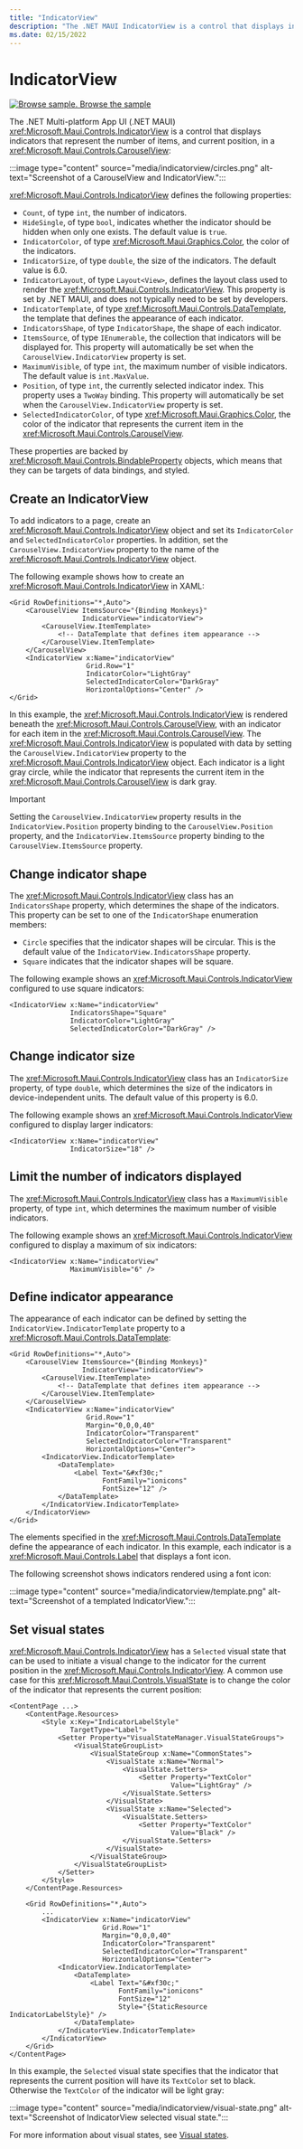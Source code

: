 ```yaml
---
title: "IndicatorView"
description: "The .NET MAUI IndicatorView is a control that displays indicators that represent the number of items, and current position, in a CarouselView."
ms.date: 02/15/2022
---
```


# IndicatorView

[![Browse sample.](~/media/code-sample.png) Browse the sample](/samples/dotnet/maui-samples/userinterface-indicatorview)

The .NET Multi-platform App UI (.NET MAUI) <xref:Microsoft.Maui.Controls.IndicatorView> is a control that displays indicators that represent the number of items, and current position, in a <xref:Microsoft.Maui.Controls.CarouselView>:

:::image type="content" source="media/indicatorview/circles.png" alt-text="Screenshot of a CarouselView and IndicatorView.":::

<xref:Microsoft.Maui.Controls.IndicatorView> defines the following properties:

- `Count`, of type `int`, the number of indicators.
- `HideSingle`, of type `bool`, indicates whether the indicator should be hidden when only one exists. The default value is `true`.
- `IndicatorColor`, of type <xref:Microsoft.Maui.Graphics.Color>, the color of the indicators.
- `IndicatorSize`, of type `double`, the size of the indicators. The default value is 6.0.
- `IndicatorLayout`, of type `Layout<View>`, defines the layout class used to render the <xref:Microsoft.Maui.Controls.IndicatorView>. This property is set by .NET MAUI, and does not typically need to be set by developers.
- `IndicatorTemplate`, of type <xref:Microsoft.Maui.Controls.DataTemplate>, the template that defines the appearance of each indicator.
- `IndicatorsShape`, of type `IndicatorShape`, the shape of each indicator.
- `ItemsSource`, of type `IEnumerable`, the collection that indicators will be displayed for. This property will automatically be set when the `CarouselView.IndicatorView` property is set.
- `MaximumVisible`, of type `int`, the maximum number of visible indicators. The default value is `int.MaxValue`.
- `Position`, of type `int`, the currently selected indicator index. This property uses a `TwoWay` binding. This property will automatically be set when the `CarouselView.IndicatorView` property is set.
- `SelectedIndicatorColor`, of type <xref:Microsoft.Maui.Graphics.Color>, the color of the indicator that represents the current item in the <xref:Microsoft.Maui.Controls.CarouselView>.

These properties are backed by <xref:Microsoft.Maui.Controls.BindableProperty> objects, which means that they can be targets of data bindings, and styled.

## Create an IndicatorView

To add indicators to a page, create an <xref:Microsoft.Maui.Controls.IndicatorView> object and set its `IndicatorColor` and `SelectedIndicatorColor` properties. In addition, set the `CarouselView.IndicatorView` property to the name of the <xref:Microsoft.Maui.Controls.IndicatorView> object.

The following example shows how to create an <xref:Microsoft.Maui.Controls.IndicatorView> in XAML:

```xaml
<Grid RowDefinitions="*,Auto">
    <CarouselView ItemsSource="{Binding Monkeys}"
                  IndicatorView="indicatorView">
        <CarouselView.ItemTemplate>
            <!-- DataTemplate that defines item appearance -->
        </CarouselView.ItemTemplate>
    </CarouselView>
    <IndicatorView x:Name="indicatorView"
                   Grid.Row="1"
                   IndicatorColor="LightGray"
                   SelectedIndicatorColor="DarkGray"
                   HorizontalOptions="Center" />
</Grid>
```

In this example, the <xref:Microsoft.Maui.Controls.IndicatorView> is rendered beneath the <xref:Microsoft.Maui.Controls.CarouselView>, with an indicator for each item in the <xref:Microsoft.Maui.Controls.CarouselView>. The <xref:Microsoft.Maui.Controls.IndicatorView> is populated with data by setting the `CarouselView.IndicatorView` property to the <xref:Microsoft.Maui.Controls.IndicatorView> object. Each indicator is a light gray circle, while the indicator that represents the current item in the <xref:Microsoft.Maui.Controls.CarouselView> is dark gray.

> [!IMPORTANT]
> Setting the `CarouselView.IndicatorView` property results in the `IndicatorView.Position` property binding to the `CarouselView.Position` property, and the `IndicatorView.ItemsSource` property binding to the `CarouselView.ItemsSource` property.

## Change indicator shape

The <xref:Microsoft.Maui.Controls.IndicatorView> class has an `IndicatorsShape` property, which determines the shape of the indicators. This property can be set to one of the `IndicatorShape` enumeration members:

- `Circle` specifies that the indicator shapes will be circular. This is the default value of the `IndicatorView.IndicatorsShape` property.
- `Square` indicates that the indicator shapes will be square.

The following example shows an <xref:Microsoft.Maui.Controls.IndicatorView> configured to use square indicators:

```xaml
<IndicatorView x:Name="indicatorView"
               IndicatorsShape="Square"
               IndicatorColor="LightGray"
               SelectedIndicatorColor="DarkGray" />
```

## Change indicator size

The <xref:Microsoft.Maui.Controls.IndicatorView> class has an `IndicatorSize` property, of type `double`, which determines the size of the indicators in device-independent units. The default value of this property is 6.0.

The following example shows an <xref:Microsoft.Maui.Controls.IndicatorView> configured to display larger indicators:

```xaml
<IndicatorView x:Name="indicatorView"
               IndicatorSize="18" />
```

## Limit the number of indicators displayed

The <xref:Microsoft.Maui.Controls.IndicatorView> class has a `MaximumVisible` property, of type `int`, which determines the maximum number of visible indicators.

The following example shows an <xref:Microsoft.Maui.Controls.IndicatorView> configured to display a maximum of six indicators:

```xaml
<IndicatorView x:Name="indicatorView"
               MaximumVisible="6" />
```

## Define indicator appearance

The appearance of each indicator can be defined by setting the `IndicatorView.IndicatorTemplate` property to a <xref:Microsoft.Maui.Controls.DataTemplate>:

```xaml
<Grid RowDefinitions="*,Auto">
    <CarouselView ItemsSource="{Binding Monkeys}"
                  IndicatorView="indicatorView">
        <CarouselView.ItemTemplate>
            <!-- DataTemplate that defines item appearance -->
        </CarouselView.ItemTemplate>
    </CarouselView>
    <IndicatorView x:Name="indicatorView"
                   Grid.Row="1"
                   Margin="0,0,0,40"
                   IndicatorColor="Transparent"
                   SelectedIndicatorColor="Transparent"
                   HorizontalOptions="Center">
        <IndicatorView.IndicatorTemplate>
            <DataTemplate>
                <Label Text="&#xf30c;"
                       FontFamily="ionicons"
                       FontSize="12" />
            </DataTemplate>
        </IndicatorView.IndicatorTemplate>
    </IndicatorView>
</Grid>
```

The elements specified in the <xref:Microsoft.Maui.Controls.DataTemplate> define the appearance of each indicator. In this example, each indicator is a <xref:Microsoft.Maui.Controls.Label> that displays a font icon.

The following screenshot shows indicators rendered using a font icon:

:::image type="content" source="media/indicatorview/template.png" alt-text="Screenshot of a templated IndicatorView.":::

## Set visual states

<xref:Microsoft.Maui.Controls.IndicatorView> has a `Selected` visual state that can be used to initiate a visual change to the indicator for the current position in the <xref:Microsoft.Maui.Controls.IndicatorView>. A common use case for this <xref:Microsoft.Maui.Controls.VisualState> is to change the color of the indicator that represents the current position:

```xaml
<ContentPage ...>
    <ContentPage.Resources>
        <Style x:Key="IndicatorLabelStyle"
               TargetType="Label">
            <Setter Property="VisualStateManager.VisualStateGroups">
                <VisualStateGroupList>
                    <VisualStateGroup x:Name="CommonStates">
                        <VisualState x:Name="Normal">
                            <VisualState.Setters>
                                <Setter Property="TextColor"
                                        Value="LightGray" />
                            </VisualState.Setters>
                        </VisualState>
                        <VisualState x:Name="Selected">
                            <VisualState.Setters>
                                <Setter Property="TextColor"
                                        Value="Black" />
                            </VisualState.Setters>
                        </VisualState>
                    </VisualStateGroup>
                </VisualStateGroupList>
            </Setter>
        </Style>
    </ContentPage.Resources>

    <Grid RowDefinitions="*,Auto">
        ...
        <IndicatorView x:Name="indicatorView"
                       Grid.Row="1"
                       Margin="0,0,0,40"
                       IndicatorColor="Transparent"
                       SelectedIndicatorColor="Transparent"
                       HorizontalOptions="Center">
            <IndicatorView.IndicatorTemplate>
                <DataTemplate>
                    <Label Text="&#xf30c;"
                           FontFamily="ionicons"
                           FontSize="12"
                           Style="{StaticResource IndicatorLabelStyle}" />
                </DataTemplate>
            </IndicatorView.IndicatorTemplate>
        </IndicatorView>
    </Grid>
</ContentPage>
```

In this example, the `Selected` visual state specifies that the indicator that represents the current position will have its `TextColor` set to black. Otherwise the `TextColor` of the indicator will be light gray:

:::image type="content" source="media/indicatorview/visual-state.png" alt-text="Screenshot of IndicatorView selected visual state.":::

For more information about visual states, see [Visual states](~/user-interface/visual-states.md).
